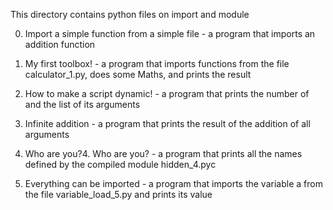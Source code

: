 This directory contains python files on import and module

0. Import a simple function from a simple file - a program that imports an addition function

1. My first toolbox! - a program that imports functions from the file calculator_1.py, does some Maths, and prints the result

2. How to make a script dynamic! - a program that prints the number of and the list of its arguments

3. Infinite addition - a program that prints the result of the addition of all arguments

4. Who are you?4. Who are you? - a program that prints all the names defined by the compiled module hidden_4.pyc

5. Everything can be imported - a program that imports the variable a from the file variable_load_5.py and prints its value
